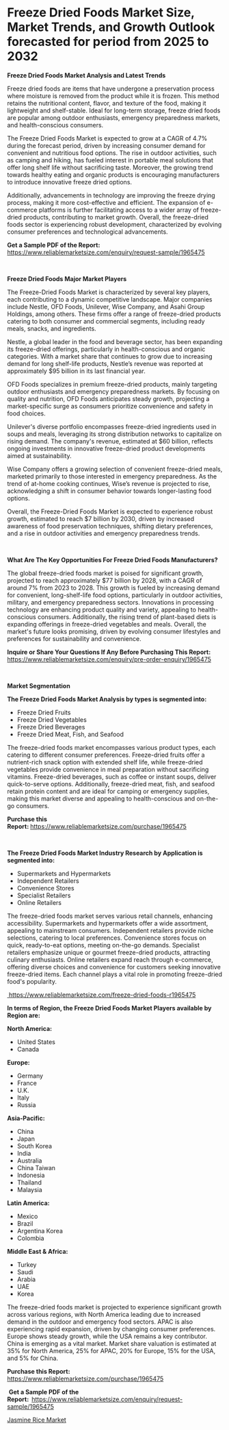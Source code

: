 <p><h1>Freeze Dried Foods Market Size, Market Trends, and Growth Outlook forecasted for period from 2025 to 2032</h1></p><p><strong>Freeze Dried Foods Market Analysis and Latest Trends</strong></p>
<p><p>Freeze dried foods are items that have undergone a preservation process where moisture is removed from the product while it is frozen. This method retains the nutritional content, flavor, and texture of the food, making it lightweight and shelf-stable. Ideal for long-term storage, freeze dried foods are popular among outdoor enthusiasts, emergency preparedness markets, and health-conscious consumers.</p><p>The Freeze Dried Foods Market is expected to grow at a CAGR of 4.7% during the forecast period, driven by increasing consumer demand for convenient and nutritious food options. The rise in outdoor activities, such as camping and hiking, has fueled interest in portable meal solutions that offer long shelf life without sacrificing taste. Moreover, the growing trend towards healthy eating and organic products is encouraging manufacturers to introduce innovative freeze dried options.</p><p>Additionally, advancements in technology are improving the freeze drying process, making it more cost-effective and efficient. The expansion of e-commerce platforms is further facilitating access to a wider array of freeze-dried products, contributing to market growth. Overall, the freeze-dried foods sector is experiencing robust development, characterized by evolving consumer preferences and technological advancements.</p></p>
<p><strong>Get a Sample PDF of the Report:&nbsp;</strong> <a href="https://www.reliablemarketsize.com/enquiry/request-sample/1965475?utm_campaign=2041&utm_medium=2&utm_source=Github&utm_content=ia&utm_term=07042025&utm_id=freeze-dried-foods">https://www.reliablemarketsize.com/enquiry/request-sample/1965475</a></p>
<p>&nbsp;</p>
<p><strong>Freeze Dried Foods Major Market Players</strong></p>
<p><p>The Freeze-Dried Foods Market is characterized by several key players, each contributing to a dynamic competitive landscape. Major companies include Nestle, OFD Foods, Unilever, Wise Company, and Asahi Group Holdings, among others. These firms offer a range of freeze-dried products catering to both consumer and commercial segments, including ready meals, snacks, and ingredients.</p><p>Nestle, a global leader in the food and beverage sector, has been expanding its freeze-dried offerings, particularly in health-conscious and organic categories. With a market share that continues to grow due to increasing demand for long shelf-life products, Nestle’s revenue was reported at approximately $95 billion in its last financial year.</p><p>OFD Foods specializes in premium freeze-dried products, mainly targeting outdoor enthusiasts and emergency preparedness markets. By focusing on quality and nutrition, OFD Foods anticipates steady growth, projecting a market-specific surge as consumers prioritize convenience and safety in food choices.</p><p>Unilever's diverse portfolio encompasses freeze-dried ingredients used in soups and meals, leveraging its strong distribution networks to capitalize on rising demand. The company's revenue, estimated at $60 billion, reflects ongoing investments in innovative freeze-dried product developments aimed at sustainability.</p><p>Wise Company offers a growing selection of convenient freeze-dried meals, marketed primarily to those interested in emergency preparedness. As the trend of at-home cooking continues, Wise’s revenue is projected to rise, acknowledging a shift in consumer behavior towards longer-lasting food options.</p><p>Overall, the Freeze-Dried Foods Market is expected to experience robust growth, estimated to reach $7 billion by 2030, driven by increased awareness of food preservation techniques, shifting dietary preferences, and a rise in outdoor activities and emergency preparedness trends.</p></p>
<p>&nbsp;</p>
<p><strong>What Are The Key Opportunities For Freeze Dried Foods Manufacturers?</strong></p>
<p><p>The global freeze-dried foods market is poised for significant growth, projected to reach approximately $77 billion by 2028, with a CAGR of around 7% from 2023 to 2028. This growth is fueled by increasing demand for convenient, long-shelf-life food options, particularly in outdoor activities, military, and emergency preparedness sectors. Innovations in processing technology are enhancing product quality and variety, appealing to health-conscious consumers. Additionally, the rising trend of plant-based diets is expanding offerings in freeze-dried vegetables and meals. Overall, the market's future looks promising, driven by evolving consumer lifestyles and preferences for sustainability and convenience.</p></p>
<p><strong>Inquire or Share Your Questions If Any Before Purchasing This Report:</strong> <a href="https://www.reliablemarketsize.com/enquiry/pre-order-enquiry/1965475?utm_campaign=2041&utm_medium=2&utm_source=Github&utm_content=ia&utm_term=07042025&utm_id=freeze-dried-foods">https://www.reliablemarketsize.com/enquiry/pre-order-enquiry/1965475</a></p>
<p>&nbsp;</p>
<p><strong>Market Segmentation</strong></p>
<p><strong>The Freeze Dried Foods Market Analysis by types is segmented into:</strong></p>
<p><ul><li>Freeze Dried Fruits</li><li>Freeze Dried Vegetables</li><li>Freeze Dried Beverages</li><li>Freeze Dried Meat, Fish, and Seafood</li></ul></p>
<p><p>The freeze-dried foods market encompasses various product types, each catering to different consumer preferences. Freeze-dried fruits offer a nutrient-rich snack option with extended shelf life, while freeze-dried vegetables provide convenience in meal preparation without sacrificing vitamins. Freeze-dried beverages, such as coffee or instant soups, deliver quick-to-serve options. Additionally, freeze-dried meat, fish, and seafood retain protein content and are ideal for camping or emergency supplies, making this market diverse and appealing to health-conscious and on-the-go consumers.</p></p>
<p><strong>Purchase this Report:&nbsp;</strong><a href="https://www.reliablemarketsize.com/purchase/1965475?utm_campaign=2041&utm_medium=2&utm_source=Github&utm_content=ia&utm_term=07042025&utm_id=freeze-dried-foods">https://www.reliablemarketsize.com/purchase/1965475</a></p>
<p>&nbsp;</p>
<p><strong>The Freeze Dried Foods Market Industry Research by Application is segmented into:</strong></p>
<p><ul><li>Supermarkets and Hypermarkets</li><li>Independent Retailers</li><li>Convenience Stores</li><li>Specialist Retailers</li><li>Online Retailers</li></ul></p>
<p><p>The freeze-dried foods market serves various retail channels, enhancing accessibility. Supermarkets and hypermarkets offer a wide assortment, appealing to mainstream consumers. Independent retailers provide niche selections, catering to local preferences. Convenience stores focus on quick, ready-to-eat options, meeting on-the-go demands. Specialist retailers emphasize unique or gourmet freeze-dried products, attracting culinary enthusiasts. Online retailers expand reach through e-commerce, offering diverse choices and convenience for customers seeking innovative freeze-dried items. Each channel plays a vital role in promoting freeze-dried food's popularity.</p></p>
<p><a href="https://www.reliablemarketsize.com/freeze-dried-foods-r1965475?utm_campaign=2041&utm_medium=2&utm_source=Github&utm_content=ia&utm_term=07042025&utm_id=freeze-dried-foods">&nbsp;https://www.reliablemarketsize.com/freeze-dried-foods-r1965475</a></p>
<p><strong>In terms of Region, the Freeze Dried Foods Market Players available by Region are:</strong></p>
<p>
    <p> <strong> North America: </strong>
        <ul>
            <li>United States</li>
            <li>Canada</li>
        </ul>
        </p> 
    <p> <strong> Europe: </strong>
        <ul>
            <li>Germany</li>
            <li>France</li>
            <li>U.K.</li>
            <li>Italy</li>
            <li>Russia</li>
        </ul>
        </p> 
    <p> <strong> Asia-Pacific: </strong>
        <ul>
            <li>China</li>
            <li>Japan</li>
            <li>South Korea</li>
            <li>India</li>
            <li>Australia</li>
            <li>China Taiwan</li>
            <li>Indonesia</li>
            <li>Thailand</li>
            <li>Malaysia</li>
        </ul>
        </p> 
    <p> <strong> Latin America: </strong>
        <ul>
            <li>Mexico</li>
            <li>Brazil</li>
            <li>Argentina Korea</li>
            <li>Colombia</li>
        </ul>
        </p> 
    <p> <strong> Middle East & Africa: </strong>
        <ul>
            <li>Turkey</li>
            <li>Saudi</li>
            <li>Arabia</li>
            <li>UAE</li>
            <li>Korea</li>
        </ul>
    </p>
    </p>
<p><p>The freeze-dried foods market is projected to experience significant growth across various regions, with North America leading due to increased demand in the outdoor and emergency food sectors. APAC is also experiencing rapid expansion, driven by changing consumer preferences. Europe shows steady growth, while the USA remains a key contributor. China is emerging as a vital market. Market share valuation is estimated at 35% for North America, 25% for APAC, 20% for Europe, 15% for the USA, and 5% for China.</p></p>
<p><strong>Purchase this Report: </strong><a href="https://www.reliablemarketsize.com/purchase/1965475?utm_campaign=2041&utm_medium=2&utm_source=Github&utm_content=ia&utm_term=07042025&utm_id=freeze-dried-foods">https://www.reliablemarketsize.com/purchase/1965475</a></p>
<p>&nbsp;<strong>Get a Sample PDF of the Report:&nbsp;&nbsp;</strong><a href="https://www.reliablemarketsize.com/enquiry/request-sample/1965475?utm_campaign=2041&utm_medium=2&utm_source=Github&utm_content=ia&utm_term=07042025&utm_id=freeze-dried-foods">https://www.reliablemarketsize.com/enquiry/request-sample/1965475</a></p>
<p><strong></strong></p>
<p><p><a href="https://github.com/ashepherd82/Market-Research-Report-List-7/blob/main/jasmine-rice-market.md?utm_campaign=2041&utm_medium=2&utm_source=Github&utm_content=ia&utm_term=07042025&utm_id=freeze-dried-foods">Jasmine Rice Market</a></p></p>